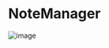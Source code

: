 # NoteManager
![image](https://github.com/Seykes/NoteManager/assets/77983830/5a6fe1d4-0731-49eb-bd32-e6069a09842a)
